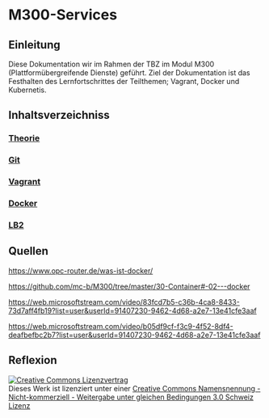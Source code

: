 # M300-Services

## Einleitung

Diese Dokumentation wir im Rahmen der TBZ im Modul M300 (Plattformübergreifende Dienste) geführt. Ziel der Dokumentation ist das Festhalten des Lernfortschrittes der Teilthemen; Vagrant, Docker und Kubernetis. 

## Inhaltsverzeichniss  

### [Theorie](M300/Theorie.md "Theorie")

### [Git](M300/Git.md "Git")

### [Vagrant](M300/Vagrant.md "Vagrant")

### [Docker](M300/Docker.md "Docker")

### [LB2](M300/LB2.md "LB2")

## Quellen

https://www.opc-router.de/was-ist-docker/

https://github.com/mc-b/M300/tree/master/30-Container#-02---docker

https://web.microsoftstream.com/video/83fcd7b5-c36b-4ca8-8433-73d7aff4fb19?list=user&userId=91407230-9462-4d68-a2e7-13e41cfe3aaf

https://web.microsoftstream.com/video/b05df9cf-f3c9-4f52-8df4-deafbefbc2b7?list=user&userId=91407230-9462-4d68-a2e7-13e41cfe3aaf

## Reflexion

<a rel="license" href="http://creativecommons.org/licenses/by-nc-sa/3.0/ch/"><img alt="Creative Commons Lizenzvertrag" style="border-width:0" src="https://i.creativecommons.org/l/by-nc-sa/3.0/ch/88x31.png" /></a><br />Dieses Werk ist lizenziert unter einer <a rel="license" href="http://creativecommons.org/licenses/by-nc-sa/3.0/ch/">Creative Commons Namensnennung - Nicht-kommerziell - Weitergabe unter gleichen Bedingungen 3.0 Schweiz Lizenz</a>

